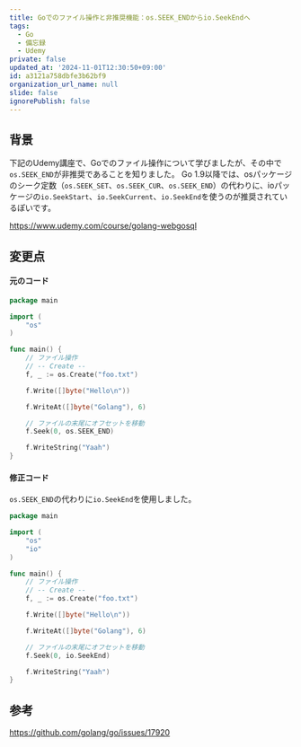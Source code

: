 ```yaml
---
title: Goでのファイル操作と非推奨機能：os.SEEK_ENDからio.SeekEndへ
tags:
  - Go
  - 備忘録
  - Udemy
private: false
updated_at: '2024-11-01T12:30:50+09:00'
id: a3121a758dbfe3b62bf9
organization_url_name: null
slide: false
ignorePublish: false
---
```

## 背景


下記のUdemy講座で、Goでのファイル操作について学びましたが、その中で`os.SEEK_END`が非推奨であることを知りました。
Go 1.9以降では、osパッケージのシーク定数（`os.SEEK_SET`、`os.SEEK_CUR`、`os.SEEK_END`）の代わりに、ioパッケージの`io.SeekStart`、`io.SeekCurrent`、`io.SeekEnd`を使うのが推奨されているぽいです。

https://www.udemy.com/course/golang-webgosql

## 変更点
#### 元のコード
```go
package main

import (
	"os"
)

func main() {
	// ファイル操作
	// -- Create --
	f, _ := os.Create("foo.txt")

	f.Write([]byte("Hello\n"))

	f.WriteAt([]byte("Golang"), 6)

	// ファイルの末尾にオフセットを移動
	f.Seek(0, os.SEEK_END)

	f.WriteString("Yaah")
}
```

#### 修正コード
`os.SEEK_END`の代わりに`io.SeekEnd`を使用しました。

```go
package main

import (
	"os"
	"io"
)

func main() {
	// ファイル操作
	// -- Create --
	f, _ := os.Create("foo.txt")

	f.Write([]byte("Hello\n"))

	f.WriteAt([]byte("Golang"), 6)

	// ファイルの末尾にオフセットを移動
	f.Seek(0, io.SeekEnd)

	f.WriteString("Yaah")
}
```

## 参考

https://github.com/golang/go/issues/17920
